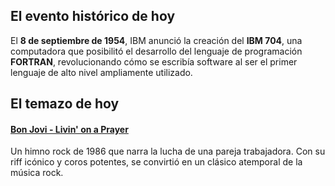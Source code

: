## El evento histórico de hoy
El **8 de septiembre de 1954**, IBM anunció la creación del **IBM 704**, una computadora que posibilitó el desarrollo del lenguaje de programación **FORTRAN**, revolucionando cómo se escribía software al ser el primer lenguaje de alto nivel ampliamente utilizado.

## El temazo de hoy
#### [Bon Jovi - Livin' on a Prayer](https://www.youtube.com/watch?v=lDK9QqIzhwk)
Un himno rock de 1986 que narra la lucha de una pareja trabajadora. Con su riff icónico y coros potentes, se convirtió en un clásico atemporal de la música rock.

